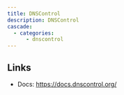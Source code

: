 ```yaml
---
title: DNSControl
description: DNSControl
cascade:
  - categories:
      - dnscontrol
---
```


## Links

- Docs: https://docs.dnscontrol.org/
